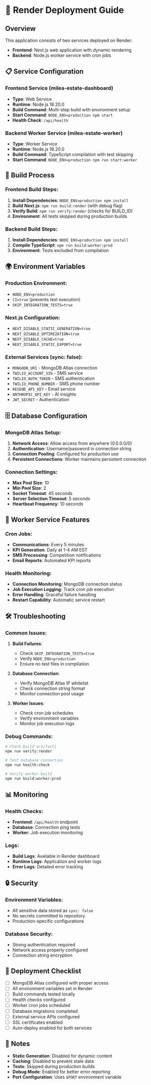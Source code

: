 # 🚀 Render Deployment Guide

## Overview
This application consists of two services deployed on Render:
- **Frontend**: Next.js web application with dynamic rendering
- **Backend**: Node.js worker service with cron jobs

## 📋 Service Configuration

### Frontend Service (milea-estate-dashboard)
- **Type**: Web Service
- **Runtime**: Node.js 18.20.0
- **Build Command**: Multi-step build with environment setup
- **Start Command**: `NODE_ENV=production npm start`
- **Health Check**: `/api/health`

### Backend Worker Service (milea-estate-worker)
- **Type**: Worker Service
- **Runtime**: Node.js 18.20.0
- **Build Command**: TypeScript compilation with test skipping
- **Start Command**: `NODE_ENV=production npm run start:worker`

## 🔧 Build Process

### Frontend Build Steps:
1. **Install Dependencies**: `NODE_ENV=production npm install`
2. **Build Next.js**: `npm run build:render` (with debug flag)
3. **Verify Build**: `npm run verify:render` (checks for BUILD_ID)
4. **Environment**: All tests skipped during production builds

### Backend Build Steps:
1. **Install Dependencies**: `NODE_ENV=production npm install`
2. **Compile TypeScript**: `npm run build:worker:prod`
3. **Environment**: Tests excluded from compilation

## 🌍 Environment Variables

### Production Environment:
- `NODE_ENV=production`
- `CI=true` (prevents test execution)
- `SKIP_INTEGRATION_TESTS=true`

### Next.js Configuration:
- `NEXT_DISABLE_STATIC_GENERATION=true`
- `NEXT_DISABLE_OPTIMIZATION=true`
- `NEXT_DISABLE_CACHE=true`
- `NEXT_DISABLE_STATIC_EXPORT=true`

### External Services (sync: false):
- `MONGODB_URI` - MongoDB Atlas connection
- `TWILIO_ACCOUNT_SID` - SMS service
- `TWILIO_AUTH_TOKEN` - SMS authentication
- `TWILIO_PHONE_NUMBER` - SMS phone number
- `RESEND_API_KEY` - Email service
- `ANTHROPIC_API_KEY` - AI insights
- `JWT_SECRET` - Authentication

## 🗄️ Database Configuration

### MongoDB Atlas Setup:
1. **Network Access**: Allow access from anywhere (0.0.0.0/0)
2. **Authentication**: Username/password in connection string
3. **Connection Pooling**: Configured for production use
4. **Persistent Connections**: Worker maintains persistent connection

### Connection Settings:
- **Max Pool Size**: 10
- **Min Pool Size**: 2
- **Socket Timeout**: 45 seconds
- **Server Selection Timeout**: 5 seconds
- **Heartbeat Frequency**: 10 seconds

## 🔄 Worker Service Features

### Cron Jobs:
- **Communications**: Every 5 minutes
- **KPI Generation**: Daily at 1-4 AM EST
- **SMS Processing**: Competition notifications
- **Email Reports**: Automated KPI reports

### Health Monitoring:
- **Connection Monitoring**: MongoDB connection status
- **Job Execution Logging**: Track cron job execution
- **Error Handling**: Graceful failure handling
- **Restart Capability**: Automatic service restart

## 🛠️ Troubleshooting

### Common Issues:

1. **Build Failures**:
   - Check `SKIP_INTEGRATION_TESTS=true`
   - Verify `NODE_ENV=production`
   - Ensure no test files in compilation

2. **Database Connection**:
   - Verify MongoDB Atlas IP whitelist
   - Check connection string format
   - Monitor connection pool usage

3. **Worker Issues**:
   - Check cron job schedules
   - Verify environment variables
   - Monitor job execution logs

### Debug Commands:
```bash
# Check build artifacts
npm run verify:render

# Test database connection
npm run health:check

# Verify worker build
npm run build:worker:prod
```

## 📊 Monitoring

### Health Checks:
- **Frontend**: `/api/health` endpoint
- **Database**: Connection ping tests
- **Worker**: Job execution monitoring

### Logs:
- **Build Logs**: Available in Render dashboard
- **Runtime Logs**: Application and worker logs
- **Error Logs**: Detailed error tracking

## 🔒 Security

### Environment Variables:
- All sensitive data stored as `sync: false`
- No secrets committed to repository
- Production-specific configurations

### Database Security:
- Strong authentication required
- Network access properly configured
- Connection string encryption

## 🚀 Deployment Checklist

- [ ] MongoDB Atlas configured with proper access
- [ ] All environment variables set in Render
- [ ] Build commands tested locally
- [ ] Health checks configured
- [ ] Worker cron jobs scheduled
- [ ] Database migrations completed
- [ ] External service APIs configured
- [ ] SSL certificates enabled
- [ ] Auto-deploy enabled for both services

## 📝 Notes

- **Static Generation**: Disabled for dynamic content
- **Caching**: Disabled to prevent stale data
- **Tests**: Skipped during production builds
- **Debug Mode**: Enabled for better error reporting
- **Port Configuration**: Uses `$PORT` environment variable 